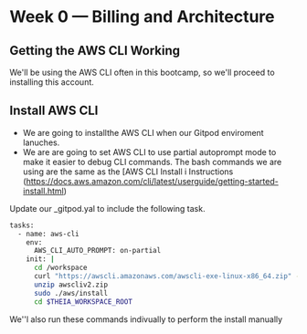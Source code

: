 # Week 0 — Billing and Architecture

## Getting the AWS CLI Working

We'll be using the AWS CLI often in this bootcamp, so we'll proceed to installing this account.

## Install AWS CLI

* We are going to installthe AWS CLI when our Gitpod enviroment lanuches.
* We are are going to set AWS CLI to use partial autoprompt mode to make it easier to debug CLI commands. 
The bash commands we are using are the same as the [AWS CLI Install i
Instructions (https://docs.aws.amazon.com/cli/latest/userguide/getting-started-install.html)

Update our _gitpod.yal to include the following task.

```bash
tasks:
  - name: aws-cli
    env:
      AWS_CLI_AUTO_PROMPT: on-partial
    init: |
      cd /workspace
      curl "https://awscli.amazonaws.com/awscli-exe-linux-x86_64.zip" -o "awscliv2.zip"
      unzip awscliv2.zip
      sudo ./aws/install
      cd $THEIA_WORKSPACE_ROOT
```
We''l also run these commands indivually to perform the install manually

